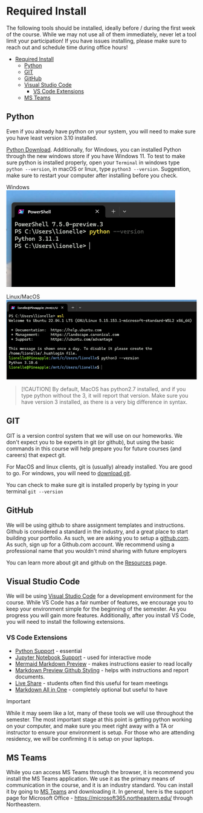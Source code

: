 # Required Install

The following tools should be installed, ideally before / during the first week of the course. While we may not use all of them
immediately, never let a tool limit your participation! If you have issues installing, please make sure
to reach out and schedule time during office hours!

- [Required Install](#required-install)
  - [Python](#python)
  - [GIT](#git)
  - [GitHub](#github)
  - [Visual Studio Code](#visual-studio-code)
    - [VS Code Extensions](#vs-code-extensions)
  - [MS Teams](#ms-teams)



## Python
Even if you already have python on your system, you will need to make sure you have least version 3.10 installed. 

[Python Download](https://www.python.org/downloads/). Additionally, for Windows, you can installed Python through the
new windows store if you have Windows 11.  To test to make sure python is installed properly, open your
`Terminal` in windows type `python --version`, in macOS or linux, type `python3 --version`. Suggestion, make sure to restart your computer after installing before you check.

Windows  
![Python on windows](screenshots/python_check_windows.png)


Linux/MacOS  
![Python on windows](screenshots/python_check_linux.png)

>  [!CAUTION]
>  By default, MacOS has python2.7 installed, and if you type python without the 3, it will
>  report that version. Make sure you have version 3 installed, as there is a very big
>  difference in syntax. 


## GIT

GIT is a version control system that we will use on our homeworks. We don't expect you to be experts in git (or github), but using the basic commands in this course will help prepare you for future courses (and careers) that expect git. 

For MacOS and linux clients, git is (usually) already installed. You are good to go. For windows, you will need to [download git](https://git-scm.com/download/win). 


You can check to make sure git is installed properly by typing in your terminal `git --version`

## GitHub

We will be using github to share assignment templates and instructions. Github is considered
a standard in the industry, and a great place to start building your portfolio. As such, we are asking you to setup a [github.com](https://github.com/). As such, sign up for a Github.com account. We recommend using a professional name that you wouldn't mind sharing with future employers

You can learn more about git and github on the [Resources](Resources.md) page. 

## Visual Studio Code

We will be using [Visual Studio Code](https://code.visualstudio.com/) for a development environment for the course. While VS Code has a fair number of features, we encourage you to keep your environment simple for the beginning of the semester. As you progress you will gain more features. Additionally, after you install VS Code, you will need to install the following extensions. 

### VS Code Extensions

* [Python Support](https://marketplace.visualstudio.com/items?itemName=ms-python.python) - essential
* [Jupyter Notebook Support](https://marketplace.visualstudio.com/items?itemName=ms-toolsai.jupyter) - used for interactive mode
* [Mermaid Markdown Preview](https://marketplace.visualstudio.com/items?itemName=bierner.markdown-mermaid) - makes instructions easier to read locally
* [Markdown Preview Github Styling](https://marketplace.visualstudio.com/items?itemName=bierner.markdown-preview-github-styles) - helps with instructions and report documents.
* [Live Share](https://marketplace.visualstudio.com/items?itemName=MS-vsliveshare.vsliveshare) - students often find this useful for team meetings
* [Markdown All in One](https://marketplace.visualstudio.com/items?itemName=yzhang.markdown-all-in-one)  - completely optional but useful to have


> [!IMPORTANT]
> While it may seem like a lot, many of these tools we will use throughout the semester. 
> The most important stage at this point is getting python working on your computer, and 
> make sure you meet right away with a TA or instructor to ensure your environment is setup.
> For those who are attending residency, we will be confirming it is setup on your laptops.

## MS Teams
While you can access MS Teams through the browser, it is recommend you install the MS Teams application. We use it as the primary means of communication in the course, and it is an industry standard. You can install it by going to  [MS Teams](https://teams.northeastern.edu/) and downloading it. In general, here is the support page for Microsoft Office - https://microsoft365.northeastern.edu/ through Northeastern.